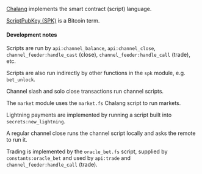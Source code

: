 [Chalang](https://github.com/zack-bitcoin/chalang) implements the smart contract (script) language.

[ScriptPubKey (SPK)](https://bitcoin.org/en/glossary/pubkey-script) is a Bitcoin term.

#### Development notes

Scripts are run by `api:channel_balance`, `api:channel_close`, `channel_feeder:handle_cast` (close), `channel_feeder:handle_call` (trade), etc.

Scripts are also run indirectly by other functions in the `spk` module, e.g. `bet_unlock`.

Channel slash and solo close transactions run channel scripts. 

The `market` module uses the `market.fs` Chalang script to run markets.

Lightning payments are implemented by running a script built into `secrets:new_lightning`.

A regular channel close runs the channel script locally and asks the remote to run it.

Trading is implemented by the `oracle_bet.fs` script, supplied by `constants:oracle_bet` and used by `api:trade` and `channel_feeder:handle_call` (trade).


